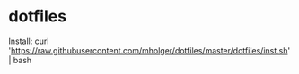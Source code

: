 dotfiles
========

Install:
curl 'https://raw.githubusercontent.com/mholger/dotfiles/master/dotfiles/inst.sh' | bash

